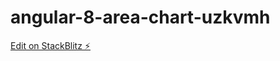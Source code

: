# angular-8-area-chart-uzkvmh

[Edit on StackBlitz ⚡️](https://stackblitz.com/edit/angular-8-area-chart-uzkvmh)